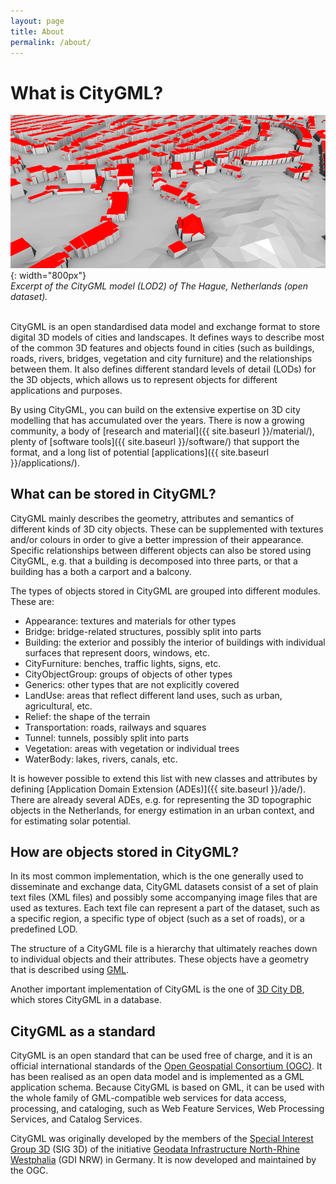 ```yaml
---
layout: page
title: About
permalink: /about/
---
```


# What is CityGML?

![](Den-Haag-3D.png){: width="800px"}
<br>*Excerpt of the CityGML model (LOD2) of The Hague, Netherlands (open dataset).*<br/><br/>

CityGML is an open standardised data model and exchange format to store digital 3D models of cities and landscapes.
It defines ways to describe most of the common 3D features and objects found in cities (such as buildings, roads, rivers, bridges, vegetation and city furniture) and the relationships between them.
It also defines different standard levels of detail (LODs) for the 3D objects, which allows us to represent objects for different applications and purposes.

By using CityGML, you can build on the extensive expertise on 3D city modelling that has accumulated over the years. 
There is now a growing community, a body of [research and material]({{ site.baseurl }}/material/), plenty of [software tools]({{ site.baseurl }}/software/) that support the format, and a long list of potential [applications]({{ site.baseurl }}/applications/).


## What can be stored in CityGML?

CityGML mainly describes the geometry, attributes and semantics of different kinds of 3D city objects. 
These can be supplemented with textures and/or colours in order to give a better impression of their appearance. 
Specific relationships between different objects can also be stored using CityGML, e.g. that a building is decomposed into three parts, or that a building has a both a carport and a balcony.

The types of objects stored in CityGML are grouped into different modules. 
These are:

* Appearance: textures and materials for other types
* Bridge: bridge-related structures, possibly split into parts
* Building: the exterior and possibly the interior of buildings with individual surfaces that represent doors, windows, etc.
* CityFurniture: benches, traffic lights, signs, etc.
* CityObjectGroup: groups of objects of other types
* Generics: other types that are not explicitly covered
* LandUse: areas that reflect different land uses, such as urban, agricultural, etc.
* Relief: the shape of the terrain
* Transportation: roads, railways and squares
* Tunnel: tunnels, possibly split into parts
* Vegetation: areas with vegetation or individual trees
* WaterBody: lakes, rivers, canals, etc.

It is however possible to extend this list with new classes and attributes by defining [Application Domain Extension (ADEs)]({{ site.baseurl }}/ade/).
There are already several ADEs, e.g. for representing the 3D topographic objects in the Netherlands, for energy estimation in an urban context, and for estimating solar potential.


## How are objects stored in CityGML?

In its most common implementation, which is the one generally used to disseminate and exchange data, CityGML datasets consist of a set of plain text files (XML files) and possibly some accompanying image files that are used as textures. 
Each text file can represent a part of the dataset, such as a specific region, a specific type of object (such as a set of roads), or a predefined LOD.

The structure of a CityGML file is a hierarchy that ultimately reaches down to individual objects and their attributes. 
These objects have a geometry that is described using [GML](https://en.wikipedia.org/wiki/Geography_Markup_Language).

Another important implementation of CityGML is the one of [3D City DB](http://www.3dcitydb.org), which stores CityGML in a database.


## CityGML as a standard

CityGML is an open standard that can be used free of charge, and it is an official international standards of the [Open Geospatial Consortium (OGC)](http://www.opengeospatial.org).
It has been realised as an open data model and is implemented as a GML application schema. 
Because CityGML is based on GML, it can be used with the whole family of GML-compatible web services for data access, processing, and cataloging, such as Web Feature Services, Web Processing Services, and Catalog Services. 

CityGML was originally developed by the members of the [Special Interest Group 3D](http://www.ikg.uni-bonn.de/sig3d) (SIG 3D) of the initiative [Geodata Infrastructure North-Rhine Westphalia](http://www.gdi-nrw.org/) (GDI NRW) in Germany. 
It is now developed and maintained by the OGC.